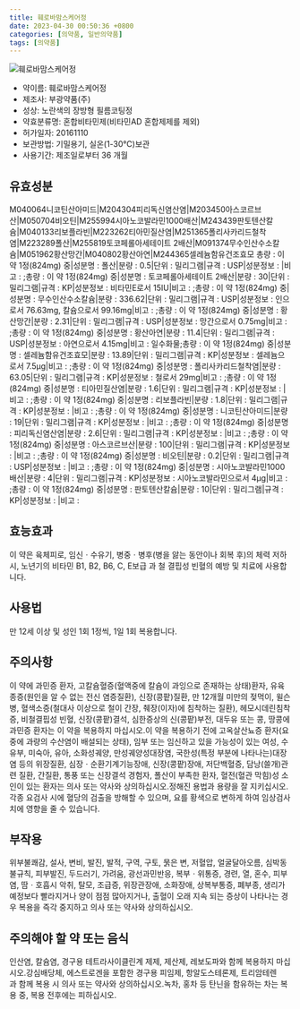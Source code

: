 ```yaml
---
title: 훼로바맘스케어정
date: 2023-04-30 00:50:36 +0800
categories: [의약품, 일반의약품]
tags: [의약품]
---
```

![훼로바맘스케어정](https://nedrug.mfds.go.kr/pbp/cmn/itemImageDownload/148612789757500117)

- 약이름: 훼로바맘스케어정
- 제조사: 부광약품(주)
- 성상: 노란색의 장방형 필름코팅정
- 약효분류명: 혼합비타민제(비타민AD 혼합제제를 제외)
- 허가일자: 20161110
- 보관방법: 기밀용기, 실온(1-30℃)보관
- 사용기간: 제조일로부터 36 개월
## 유효성분
M040064니코틴산아미드|M204304피리독신염산염|M203450아스코르브산|M050704비오틴|M255994시아노코발라민1000배산|M243439판토텐산칼슘|M040133리보플라빈|M223262티아민질산염|M251365폴리사카리드철착염|M223289폴산|M255819토코페롤아세테이트 2배산|M091374무수인산수소칼슘|M051962황산망간|M040802황산아연|M244365셀레늄함유건조효모
총량 : 이 약 1정(824mg) 중|성분명 : 폴산|분량 : 0.5|단위 : 밀리그램|규격 : USP|성분정보 : |비고 : ;총량 : 이 약 1정(824mg) 중|성분명 : 토코페롤아세테이트 2배산|분량 : 30|단위 : 밀리그램|규격 : KP|성분정보 : 비타민E로서 15IU|비고 : ;총량 : 이 약 1정(824mg) 중|성분명 : 무수인산수소칼슘|분량 : 336.62|단위 : 밀리그램|규격 : USP|성분정보 : 인으로서 76.63mg, 칼슘으로서 99.16mg|비고 : ;총량 : 이 약 1정(824mg) 중|성분명 : 황산망간|분량 : 2.31|단위 : 밀리그램|규격 : USP|성분정보 : 망간으로서 0.75mg|비고 : ;총량 : 이 약 1정(824mg) 중|성분명 : 황산아연|분량 : 11.4|단위 : 밀리그램|규격 : USP|성분정보 : 아연으로서 4.15mg|비고 : 일수화물;총량 : 이 약 1정(824mg) 중|성분명 : 셀레늄함유건조효모|분량 : 13.89|단위 : 밀리그램|규격 : KP|성분정보 : 셀레늄으로서 7.5μg|비고 : ;총량 : 이 약 1정(824mg) 중|성분명 : 폴리사카리드철착염|분량 : 63.05|단위 : 밀리그램|규격 : KP|성분정보 : 철로서 29mg|비고 : ;총량 : 이 약 1정(824mg) 중|성분명 : 티아민질산염|분량 : 1.6|단위 : 밀리그램|규격 : KP|성분정보 : |비고 : ;총량 : 이 약 1정(824mg) 중|성분명 : 리보플라빈|분량 : 1.8|단위 : 밀리그램|규격 : KP|성분정보 : |비고 : ;총량 : 이 약 1정(824mg) 중|성분명 : 니코틴산아미드|분량 : 19|단위 : 밀리그램|규격 : KP|성분정보 : |비고 : ;총량 : 이 약 1정(824mg) 중|성분명 : 피리독신염산염|분량 : 2.6|단위 : 밀리그램|규격 : KP|성분정보 : |비고 : ;총량 : 이 약 1정(824mg) 중|성분명 : 아스코르브산|분량 : 100|단위 : 밀리그램|규격 : KP|성분정보 : |비고 : ;총량 : 이 약 1정(824mg) 중|성분명 : 비오틴|분량 : 0.2|단위 : 밀리그램|규격 : USP|성분정보 : |비고 : ;총량 : 이 약 1정(824mg) 중|성분명 : 시아노코발라민1000배산|분량 : 4|단위 : 밀리그램|규격 : KP|성분정보 : 시아노코발라민으로서 4μg|비고 : ;총량 : 이 약 1정(824mg) 중|성분명 : 판토텐산칼슘|분량 : 10|단위 : 밀리그램|규격 : KP|성분정보 : |비고 :
## 효능효과
이 약은 육체피로, 임신ㆍ수유기, 병중ㆍ병후(병을 앓는 동안이나 회복 후)의 체력 저하 시, 노년기의 비타민 B1, B2, B6, C, E보급 과 철 결핍성 빈혈의 예방 및 치료에 사용합니다.
## 사용법
만 12세 이상 및 성인 1회 1정씩, 1일 1회 복용합니다.
## 주의사항
이 약에 과민증 환자, 고칼슘혈증(혈액중에 칼슘이 과잉으로 존재하는 상태)환자, 유육종증(원인을 알 수 없는 전신 염증질환), 신장(콩팥)질환, 만 12개월 미만의 젖먹이, 윌슨병, 혈색소증(철대사 이상으로 철이 간장, 췌장(이자)에 침착하는 질환), 헤모시데린침착증, 비철결핍성 빈혈, 신장(콩팥)결석, 심한증상의 신(콩팥)부전, 대두유 또는 콩, 땅콩에 과민증 환자는 이 약을 복용하지 마십시오.이 약을 복용하기 전에 고옥살산뇨증 환자(요중에 과량의 수산염이 배설되는 상태), 임부 또는 임신하고 있을 가능성이 있는 여성, 수유부, 미숙아, 유아, 소화성궤양, 만성궤양성대장염, 국한성(특정 부분에 나타나는)대장염 등의 위장질환, 심장ㆍ순환기계기능장애, 신장(콩팥)장애, 저단백혈증, 담낭(쓸개)관련 질환, 간질환, 통풍 또는 신장결석 경험자, 폴산이 부족한 환자, 혈전(혈관 막힘)성 소인이 있는 환자는 의사 또는 약사와 상의하십시오.정해진 용법과 용량을 잘 지키십시오.각종 요검사 시에 혈당의 검출을 방해할 수 있으며, 요를 황색으로 변하게 하여 임상검사치에 영향을 줄 수 있습니다.
## 부작용
위부불쾌감, 설사, 변비, 발진, 발적, 구역, 구토, 묽은 변, 저혈압, 얼굴달아오름, 심박동불규칙, 피부발진, 두드러기, 가려움, 광선과민반응, 복부ㆍ위통증, 경련, 열, 혼수, 피부염, 땀ㆍ호흡시 악취, 탈모, 조급증, 위장관장애, 소화장애, 상복부통증, 폐부종, 생리가 예정보다 빨라지거나 양이 점점 많아지거나, 출혈이 오래 지속 되는 증상이 나타나는 경우 복용을 즉각 중지하고 의사 또는 약사와 상의하십시오.
## 주의해야 할 약 또는 음식
인산염, 칼슘염, 경구용 테트라사이클린계 제제, 제산제, 레보도파와 함께 복용하지 마십시오.강심배당체, 에스트로겐을 포함한 경구용 피임제, 항알도스테론제, 트리암테렌과 함께 복용 시 의사 또는 약사와 상의하십시오.녹차, 홍차 등 탄닌을 함유하는 차는 복용 중, 복용 전후에는 피하십시오.
